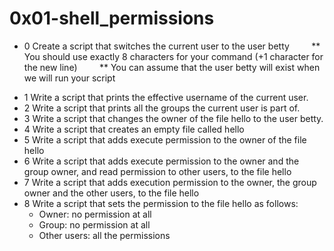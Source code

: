 # 0x01-shell_permissions
* 0 Create a script that switches the current user to the user betty
 &nbsp; &nbsp; &nbsp; &nbsp;  ** You should use exactly 8 characters for your command (+1 character for the new line)
 &nbsp; &nbsp; &nbsp; &nbsp;  ** You can assume that the user betty will exist when we will run your script
- 1 Write a script that prints the effective username of the current user.
- 2 Write a script that prints all the groups the current user is part of.
- 3 Write a script that changes the owner of the file hello to the user betty.
- 4 Write a script that creates an empty file called hello
- 5 Write a script that adds execute permission to the owner of the file hello
- 6 Write a script that adds execute permission to the owner and the group owner, and read permission to other users, to the file hello
- 7 Write a script that adds execution permission to the owner, the group owner and the other users, to the file hello 
- 8 Write a script that sets the permission to the file hello as follows:
    * Owner: no permission at all
    * Group: no permission at all
    * Other users: all the permissions
    
